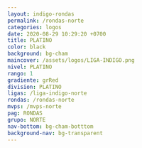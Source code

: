 ```yaml
---
layout: indigo-rondas
permalink: /rondas-norte
categories: logos
date: 2020-08-29 10:29:20 +0700
title: PLATINO
color: black
background: bg-cham
maincover: /assets/logos/LIGA-INDIGO.png
nivel: PLATINO
rango: 1
gradiente: grRed
division: PLATINO
ligas: /liga-indigo-norte
rondas: /rondas-norte
mvps: /mvps-norte
pag: RONDAS
grupo: NORTE
nav-bottom: bg-cham-botttom
background-nav: bg-transparent
---
```

